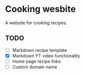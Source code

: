 # Cooking wesbite

A website for cooking recipes.

## TODO

- [ ] Markdown recipe template
- [x] Markdown YT video functionality
- [ ] Home page recipe links
- [ ] Custom domain name